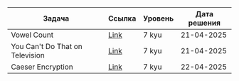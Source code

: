 | Задача | Ссылка | Уровень | Дата решения |
|--------|--------|---------|--------------|
| Vowel Count | [Link](https://www.codewars.com/kata/54ff3102c1bad923760001f3) | 7 kyu   | 21-04-2025   |
| You Can't Do That on Television | [Link](https://www.codewars.com/kata/5667525f0f157f7a0a000004) | 7 kyu   | 21-04-2025   |
| Caeser Encryption | [Link](https://www.codewars.com/kata/56dc695b2a4504b95000004e) | 7 kyu   | 22-04-2025   |
